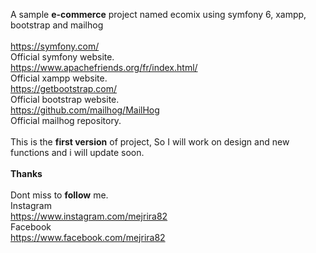 A sample **e-commerce** project named ecomix using symfony 6, xampp, bootstrap and mailhog <br/><br/>
https://symfony.com/ <br/>Official symfony website.<br/>
https://www.apachefriends.org/fr/index.html/ <br/>Official xampp website.<br/>
https://getbootstrap.com/ <br/>Official bootstrap website.<br/>
https://github.com/mailhog/MailHog <br/>Official mailhog repository.<br/><br/>
This is the **first version** of project, So I will work on design and new functions and i will update soon.<br/><br/>
**Thanks**<br/><br/>
Dont miss to **follow** me.<br/>
Instagram<br/>
https://www.instagram.com/mejrira82<br/>
Facebook<br/>
https://www.facebook.com/mejrira82<br/>
